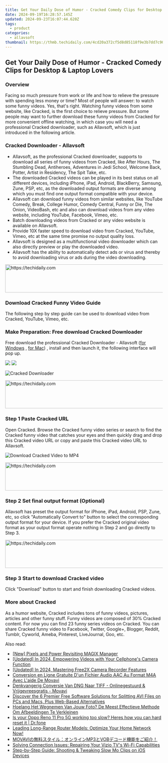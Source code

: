 ```yaml
---
title: Get Your Daily Dose of Humor - Cracked Comedy Clips for Desktop & Laptop Lovers
date: 2024-09-19T16:28:57.145Z
updated: 2024-09-23T16:07:44.620Z
tags:
  - product
categories:
  - allavsoft
thumbnail: https://thmb.techidaily.com/4cd20a372cf5d8d85118f9e3b7dd7c90b1aca1c5d0f4c536eb8392f689fe6cf9.jpeg
---
```


## Get Your Daily Dose of Humor - Cracked Comedy Clips for Desktop & Laptop Lovers

### Overview

Facing so much pressure from work or life and how to relieve the pressure with spending less money or time? Most of people will answer: to watch some funny videos. Yes, that's right. Watching funny videos from some website, like Cracked, is the first choice to relieve pressure. But some people may want to further download these funny videos from Cracked for more convenient offline watching, in which case you will need a professional Cracked downloader, such as Allavsoft, which is just introduced in the following article.

### Cracked Downloader - Allavsoft

* Allavsoft, as the professional Cracked downloader, supports to download all series of funny videos from Cracked, like After Hours, The Stumbling Dead, Antiheroes, Adventures in Jedi School, Welcome Back, Potter, Artist in Residency, The Spit Take, etc.
* The downloaded Cracked videos can be played in its best status on all different devices, including iPhone, iPad, Android, BlackBerry, Samsung, Zune, PSP, etc, as the downloaded output formats are diverse among which you must find one output format compatible with your device.
* Allavsoft can download funny videos from similar websites, like YouTube Comedy, Break, College Humor, Comedy Central, Funny or Die, The Onion, VideoBash, etc and also can download videos from any video website, including YouTube, Facebook, Vimeo, etc.
* Batch downloading videos from Cracked or any video website is available on Allavsoft.
* Provide 10X faster speed to download video from Cracked, YouTube, Vimeo, etc at the same time promise no output quality loss.
* Allavsoft is designed as a multifunctional video downloader which can also directly preview or play the downloaded video.
* Allavsoft has the ability to automatically detect ads or virus and thereby to avoid downloading virus or ads during the video downloading.

<!-- affiliate ads begin -->
<a href="https://appsumo.8odi.net/c/5597632/2037338/7443" target="_top" id="2037338">
  <img src="//a.impactradius-go.com/display-ad/7443-2037338" border="0" alt="https://techidaily.com" width="728" height="90"/>
</a>
<img height="0" width="0" src="https://appsumo.8odi.net/i/5597632/2037338/7443" style="position:absolute;visibility:hidden;" border="0" />
<!-- affiliate ads end -->

### Download Cracked Funny Video Guide

The following step by step guide can be used to download video from Cracked, YouTube, Vimeo, etc.

### Make Preparation: Free download Cracked Downloader

Free download the professional Cracked Downloader - Allavsoft ([for Windows](https://tools.techidaily.com/allavsoft/products/) , [for Mac](https://tools.techidaily.com/allavsoft/products/)) , install and then launch it, the following interface will pop up.

[![](https://www.allavsoft.com/how-to/../images/how-to/free-download-win.jpg)](https://tools.techidaily.com/allavsoft/products/) [![](https://www.allavsoft.com/how-to/../images/how-to/free-download-mac.jpg)](https://tools.techidaily.com/allavsoft/products/)

![Cracked Downloader](https://www.allavsoft.com/how-to/../images/allavsoft/screen-shot-600.jpg)

<!-- affiliate ads begin -->
<a href="https://appsumo.8odi.net/c/5597632/2111994/7443" target="_top" id="2111994">
  <img src="//a.impactradius-go.com/display-ad/7443-2111994" border="0" alt="https://techidaily.com" width="728" height="90"/>
</a>
<img height="0" width="0" src="https://appsumo.8odi.net/i/5597632/2111994/7443" style="position:absolute;visibility:hidden;" border="0" />
<!-- affiliate ads end -->

### Step 1 Paste Cracked URL

Open Cracked. Browse the Cracked funny video series or search to find the Cracked funny video that catches your eyes and then quickly drag and drop this Cracked video URL or copy and paste this Cracked video URL to Allavsoft.

![Download Cracked Video to MP4](https://www.allavsoft.com/how-to/../images/how-to/download-rtmp-video/download-rtmp-video.jpg)

<!-- affiliate ads begin -->
<a href="https://aligracehair.sjv.io/c/5597632/1918666/19272" target="_top" id="1918666">
  <img src="//a.impactradius-go.com/display-ad/19272-1918666" border="0" alt="https://techidaily.com" width="728" height="90"/>
</a>
<img height="0" width="0" src="https://aligracehair.sjv.io/i/5597632/1918666/19272" style="position:absolute;visibility:hidden;" border="0" />
<!-- affiliate ads end -->

### Step 2 Set final output format (Optional)

Allavsoft has preset the output format for iPhone, iPad, Android, PSP, Zune, etc, so click "Automatically Convert to" button to select the corresponding output format for your device. If you prefer the Cracked original video format as your output format operate nothing in Step 2 and go directly to Step 3.

<!-- affiliate ads begin -->
<a href="https://appsumo.8odi.net/c/5597632/2043855/7443" target="_top" id="2043855">
  <img src="//a.impactradius-go.com/display-ad/7443-2043855" border="0" alt="https://techidaily.com" width="728" height="90"/>
</a>
<img height="0" width="0" src="https://appsumo.8odi.net/i/5597632/2043855/7443" style="position:absolute;visibility:hidden;" border="0" />
<!-- affiliate ads end -->

### Step 3 Start to download Cracked video

Click "Download" button to start and finish downloading Cracked videos.

### More about Cracked

As a humor website, Cracked includes tons of funny videos, pictures, articles and other funny stuff. Funny videos are composed of 30% Cracked content. For now you can find 23 funny series videos on Cracked. You can share Cracked funny video to Facebook, Twitter, Google+, Blogger, Reddit, Tumblr, Cyworld, Ameba, Pinterest, LiveJournal, Goo, etc.

<ins class="adsbygoogle"
     style="display:block"
     data-ad-format="autorelaxed"
     data-ad-client="ca-pub-7571918770474297"
     data-ad-slot="1223367746"></ins>

<ins class="adsbygoogle"
     style="display:block"
     data-ad-client="ca-pub-7571918770474297"
     data-ad-slot="8358498916"
     data-ad-format="auto"
     data-full-width-responsive="true"></ins>

<span class="atpl-alsoreadstyle">Also read:</span>
<div><ul>
<li><a href="https://extra-guidance.techidaily.com/new-pixels-and-power-revisiting-magix-manager/"><u>[New] Pixels and Power Revisiting MAGIX Manager</u></a></li>
<li><a href="https://screen-activity-recording.techidaily.com/updated-in-2024-empowering-videos-with-your-cellphones-camera-function/"><u>[Updated] In 2024, Empowering Videos with Your Cellphone's Camera Function</u></a></li>
<li><a href="https://screen-recording.techidaily.com/updated-in-2024-mastering-free2x-camera-recorder-features/"><u>[Updated] In 2024, Mastering Free2X Camera Recorder Features</u></a></li>
<li><a href="https://win-wonderful.techidaily.com/conversion-en-ligne-gratuite-dun-fichier-audio-aac-au-format-m4a-avec-laide-de-movavi/"><u>Conversion en Ligne Gratuite D'un Fichier Audio AAC Au Format M4A Avec L'aide De Movavi</u></a></li>
<li><a href="https://win-wonderful.techidaily.com/denkvangerig-conversie-van-dng-naar-tiff-onlinegestuurd-and-vrijgevreesgratis-movavi/"><u>Denkvangerig Conversie Van DNG Naar TIFF - Onlinegestuurd & Vrijgevreesgratis - Movavi</u></a></li>
<li><a href="https://win-dash.techidaily.com/discover-the-6-premier-free-software-solutions-for-splitting-avi-files-on-pcs-and-macs-plus-web-based-alternatives/"><u>Discover the 6 Premier Free Software Solutions for Splitting AVI Files on PCs and Macs, Plus Web-Based Alternatives</u></a></li>
<li><a href="https://win-wonderful.techidaily.com/hoelang-het-wegnemen-van-jouw-foto-de-meest-effectieve-methode-om-afbeeldingen-te-verkleinen/"><u>Hoelang Het Wegnemen Van Jouw Foto? De Meest Effectieve Methode Om Afbeeldingen Te Verkleinen</u></a></li>
<li><a href="https://techidaily.com/is-your-oppo-reno-11-pro-5g-working-too-slow-heres-how-you-can-hard-reset-it-drfone-by-drfone-reset-android-reset-android/"><u>Is your Oppo Reno 11 Pro 5G working too slow? Heres how you can hard reset it | Dr.fone</u></a></li>
<li><a href="https://buynow-info.techidaily.com/leading-long-range-router-models-optimize-your-home-network-now/"><u>Leading Long-Range Router Models: Optimize Your Home Network Now!</u></a></li>
<li><a href="https://win-wonderful.techidaily.com/movavimp3vob/"><u>MOVAVIの無料スタイル：オンラインMP3とVOBデコード機能をご紹介！</u></a></li>
<li><a href="https://technical-tips.techidaily.com/solving-connection-issues-repairing-your-vizio-tvs-wi-fi-capabilities/"><u>Solving Connection Issues: Repairing Your Vizio TV's Wi-Fi Capabilities</u></a></li>
<li><a href="https://win-wonderful.techidaily.com/step-by-step-guide-shooting-and-tweaking-slow-mo-clips-on-ios-devices/"><u>Step-by-Step Guide: Shooting & Tweaking Slow Mo Clips on iOS Devices</u></a></li>
</ul></div>

